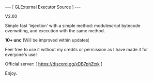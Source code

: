 --- [ GLExternal Executor Source ] ---

V2.00

Simple fast 'injection' with a simple method: modulescript bytecode overwriting, and execution with the same method.

**10+ unc** (Will be improved within updates)

Feel free to use it without my credits or permission as I have made it for everyone's use!

Official server: [ https://discord.gg/xDB7phZtxk ]

Enjoy.
